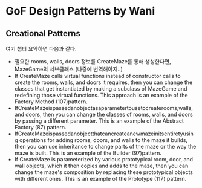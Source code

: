 # GoF Design Patterns by Wani

## Creational Patterns

여기 챕터 요약하면 다음과 같다.

- 필요한 rooms, walls, doors 정보를 CreateMaze를 통해 생성한다면, MazeGame의 서브클래스 (나중에 번역해야지..)
- If CreateMaze calls virtual functions instead of constructor calls to create the rooms, walls, and doors it requires, then you can change the classes that get instantiated by making a subclass of MazeGame and redefining those virtual functions. This approach is an example of the Factory Method (107)pattern.
- IfCreateMazeispassedanobjectasaparametertousetocreaterooms,walls, and doors, then you can change the classes of rooms, walls, and doors by passing a different parameter. This is an example of the Abstract Factory (87) pattern.
- IfCreateMazeispassedanobjectthatcancreateanewmazeinitsentiretyusing operations for adding rooms, doors, and walls to the maze it builds, then you can use inheritance to change parts of the maze or the way the maze is built. This is an example of the Builder (97)pattern.
- If CreateMaze is parameterized by various prototypical room, door, and wall objects, which it then copies and adds to the maze, then you can change the maze's composition by replacing these prototypical objects with different ones. This is an example of the Prototype (117) pattern.

